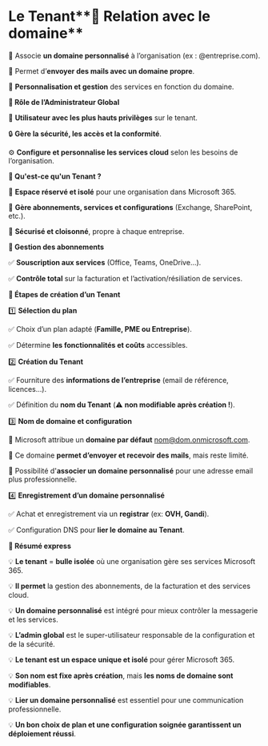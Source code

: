 # Le Tenant**📌 Relation avec le domaine**

🔹 Associe **un domaine personnalisé** à l’organisation (ex : @entreprise.com).

🔹 Permet d’**envoyer des mails avec un domaine propre**.

🔹 **Personnalisation et gestion** des services en fonction du domaine.



**📌 Rôle de l’Administrateur Global**

👤 **Utilisateur avec les plus hauts privilèges** sur le tenant.

🔒 **Gère la sécurité, les accès et la conformité**.

⚙️ **Configure et personnalise les services cloud** selon les besoins de l’organisation.

**📌 Qu'est-ce qu'un Tenant ?**

🔹 **Espace réservé et isolé** pour une organisation dans Microsoft 365.

🔹 **Gère abonnements, services et configurations** (Exchange, SharePoint, etc.).

🔹 **Sécurisé et cloisonné**, propre à chaque entreprise.



**📌 Gestion des abonnements**

✅ **Souscription aux services** (Office, Teams, OneDrive…).

✅ **Contrôle total** sur la facturation et l’activation/résiliation de services.



**📌 Étapes de création d’un Tenant**

1️⃣ **Sélection du plan**

✅ Choix d’un plan adapté (**Famille, PME ou Entreprise**).

✅ Détermine **les fonctionnalités et coûts** accessibles.



2️⃣ **Création du Tenant**

✅ Fourniture des **informations de l’entreprise** (email de référence, licences…).

✅ Définition du **nom du Tenant** (⚠️ **non modifiable après création !**).

3️⃣ **Nom de domaine et configuration**

🔹 Microsoft attribue un **domaine par défaut** nom@dom.onmicrosoft.com.

🔹 Ce domaine **permet d’envoyer et recevoir des mails**, mais reste limité.

🔹 Possibilité d'**associer un domaine personnalisé** pour une adresse email plus professionnelle.



4️⃣ **Enregistrement d’un domaine personnalisé**

✅ Achat et enregistrement via un **registrar** (ex: **OVH, Gandi**).

✅ Configuration DNS pour **lier le domaine au Tenant**.

**📌 Résumé express**

💡 **Le tenant** = **bulle isolée** où une organisation gère ses services Microsoft 365.

💡 **Il permet** la gestion des abonnements, de la facturation et des services cloud.

💡 **Un domaine personnalisé** est intégré pour mieux contrôler la messagerie et les services.

💡 **L’admin global** est le super-utilisateur responsable de la configuration et de la sécurité.

💡 **Le tenant est un espace unique et isolé** pour gérer Microsoft 365.

💡 **Son nom est fixe après création**, mais **les noms de domaine sont modifiables**.

💡 **Lier un domaine personnalisé** est essentiel pour une communication professionnelle.

💡 **Un bon choix de plan et une configuration soignée garantissent un déploiement réussi**.



